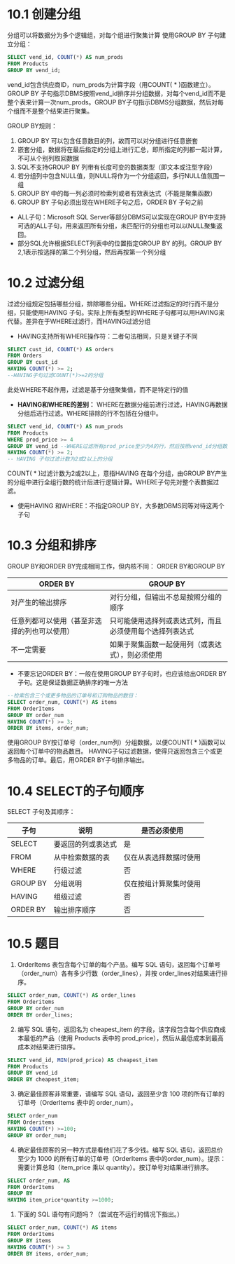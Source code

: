 # 10.1 创建分组
分组可以将数据分为多个逻辑组，对每个组进行聚集计算
使用GROUP BY 子句建立分组：
```sql
SELECT vend_id, COUNT(*) AS num_prods
FROM Products
GROUP BY vend_id;
```
vend_id包含供应商ID，num_prods为计算字段（用COUNT( * )函数建立）。
GROUP BY 子句指示DBMS按照vend_id排序并分组数据，对每个vend_id而不是整个表来计算一次num_prods。GROUP BY子句指示DBMS分组数据，然后对每个组而不是整个结果进行聚集。

GROUP BY规则：
1. GROUP BY 可以包含任意数目的列，故而可以对分组进行任意嵌套
2. 嵌套分组，数据将在最后指定的分组上进行汇总，即所指定的列都一起计算，不可从个别列取回数据
3. SQL不支持GROUP BY 列带有长度可变的数据类型（即文本或注型字段）
4. 若分组列中包含NULL值，则NULL将作为一个分组返回，多行NULL值氛围一组
5. GROUP BY 中的每一列必须时检索列或者有效表达式（不能是聚集函数）
6. GROUP BY 子句必须出现在WHERE子句之后，ORDER BY 子句之前

- ALL子句：Microsoft SQL Server等部分DBMS可以实现在GROUP BY中支持可选的ALL子句，用来返回所有分组，未匹配行的分组也可以以NULL聚集返回。
- 部分SQL允许根据SELECT列表中的位置指定GROUP BY 的列。GROUP BY 2,1表示按选择的第二个列分组，然后再按第一个列分组

# 10.2 过滤分组
过滤分组规定包括哪些分组，排除哪些分组。WHERE过滤指定的时行而不是分组，只能使用HAVING 子句。实际上所有类型的WHERE子句都可以用HAVING来代替。差异在于WHERE过滤行，而HAVING过滤分组
- HAVING支持所有WHERE操作符：二者句法相同，只是关键子不同
```sql
SELECT cust_id, COUNT(*) AS orders
FROM Orders
GROUP BY cust_id
HAVING COUNT(*) >= 2;
--HAVING子句过滤COUNT(*)>=2的分组
```
此处WHERE不起作用，过滤是基于分组聚集值，而不是特定行的值
- **HAVING和WHERE的差别：** WHERE在数据分组前进行过滤，HAVING再数据分组后进行过滤。WHERE排除的行不包括在分组中。

```sql
SELECT vend_id, COUNT(*) AS num_prods
FROM Products
WHERE prod_price >= 4
GROUP BY vend_id --WHERE过滤所有prod_price至少为4的行，然后按照vend_id分组数据
HAVING COUNT(*) >= 2;
-- HAVING 子句过滤计数为2或2以上的分组
```
COUNT( * )过滤计数为2或2以上，意指HAVING 在每个分组，由GROUP BY产生的分组中进行全组行数的统计后进行逻辑计算。WHERE子句先对整个表数据过滤。
- 使用HAVING 和WHERE：不指定GROUP BY，大多数DBMS同等对待这两个子句

# 10.3 分组和排序
GROUP BY和ORDER BY完成相同工作，但内核不同：
ORDER BY和GROUP BY

|ORDER BY|GROUP BY|
|---|---|
|对产生的输出排序|对行分组，但输出不总是按照分组的顺序|
|任意列都可以使用（甚至非选择的列也可以使用）|只可能使用选择列或表达式列，而且必须使用每个选择列表达式|
|不一定需要|如果于聚集函数一起使用列（或表达式），则必须使用|
- 不要忘记ORDER BY：一般在使用GROUP BY子句时，也应该给出ORDER BY 子句。这是保证数据正确排序的唯一方法
```sql
--检索包含三个或更多物品的订单号和订购物品的数目：
SELECT order_num, COUNT(*) AS items
FROM OrderItems
GROUP BY order_num
HAVING COUNT(*) >= 3;
ORDER BY items, order_num;
```
使用GROUP BY按订单号（order_num列）分组数据，以便COUNT( * )函数可以返回每个订单中的物品数目。
HAVING子句过滤数据，使得只返回包含三个或更多物品的订单。最后，用ORDER BY子句排序输出。

# 10.4 SELECT的子句顺序
SELECT 子句及其顺序：

|子句|说明|是否必须使用|
|---|---|---|
|SELECT|要返回的列或表达式|是|
|FROM|从中检索数据的表|仅在从表选择数据时使用|
|WHERE|行级过滤|否|
|GROUP BY|分组说明|仅在按组计算聚集时使用|
|HAVING|组级过滤|否|
|ORDER BY|输出排序顺序|否|

# 10.5 题目
1. OrderItems 表包含每个订单的每个产品。编写 SQL 语句，返回每个订单号（order_num）各有多少行数（order_lines），并按 order_lines对结果进行排序。
```sql
SELECT order_num, COUNT(*) AS order_lines
FROM Orderitems
GROUP BY order_num
ORDER BY order_lines;
```
2. 编写 SQL 语句，返回名为 cheapest_item 的字段，该字段包含每个供应商成本最低的产品（使用 Products 表中的 prod_price），然后从最低成本到最高成本对结果进行排序。
```sql
SELECT vend_id, MIN(prod_price) AS cheapest_item
FROM Products
GROUP BY vend_id
ORDER BY cheapest_item;
```
3. 确定最佳顾客非常重要，请编写 SQL 语句，返回至少含 100 项的所有订单的订单号（OrderItems 表中的 order_num）。
```sql
SELECT order_num
FROM Orderitems
HAVING COUNT(*) >=100;
GROUP BY order_num;
```
4. 确定最佳顾客的另一种方式是看他们花了多少钱。编写 SQL 语句，返回总价至少为 1000 的所有订单的订单号（OrderItems 表中的order_num）。提示：需要计算总和（item_price 乘以 quantity）。按订单号对结果进行排序。
```sql
SELECT order_num, AS 
FROM OrderItems
GROUP BY 
HAVING item_price*quantity >=1000;
```
1. 下面的 SQL 语句有问题吗？（尝试在不运行的情况下指出。）
```sql
SELECT order_num, COUNT(*) AS items
FROM OrderItems
GROUP BY items
HAVING COUNT(*) >= 3
ORDER BY items, order_num;
```